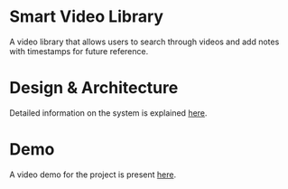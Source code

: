 # Smart Video Library
A video library that allows users to search through videos and add notes with timestamps for future reference.

# Design & Architecture
Detailed information on the system is explained [here](https://github.com/rishabh20/smart-video-library/blob/main/ProjectReport.pdf).

# Demo
A video demo for the project is present [here](https://www.youtube.com/watch?v=kG0T1_lqxa4).
